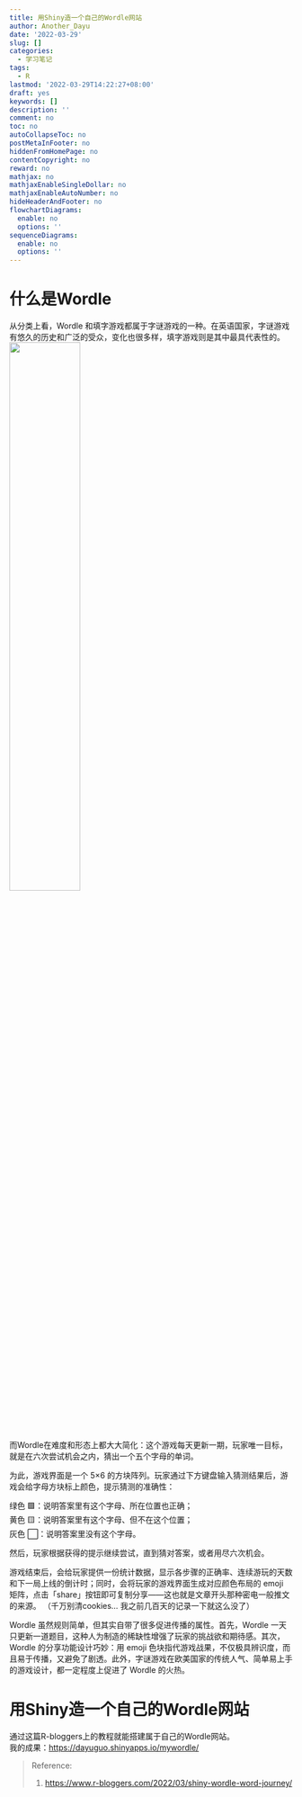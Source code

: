 ```yaml
---
title: 用Shiny造一个自己的Wordle网站
author: Another_Dayu
date: '2022-03-29'
slug: []
categories:
  - 学习笔记
tags:
  - R
lastmod: '2022-03-29T14:22:27+08:00'
draft: yes
keywords: []
description: ''
comment: no
toc: no
autoCollapseToc: no
postMetaInFooter: no
hiddenFromHomePage: no
contentCopyright: no
reward: no
mathjax: no
mathjaxEnableSingleDollar: no
mathjaxEnableAutoNumber: no
hideHeaderAndFooter: no
flowchartDiagrams:
  enable: no
  options: ''
sequenceDiagrams:
  enable: no
  options: ''
---
```

# 什么是Wordle
从分类上看，Wordle 和填字游戏都属于字谜游戏的一种。在英语国家，字谜游戏有悠久的历史和广泛的受众，变化也很多样，填字游戏则是其中最具代表性的。  
<img src="/post/2022-03-29-shiny-wordle/screenshot-final.png" alt="" width="50%" height="50%"/>  
而Wordle在难度和形态上都大大简化：这个游戏每天更新一期，玩家唯一目标，就是在六次尝试机会之内，猜出一个五个字母的单词。

为此，游戏界面是一个 5×6   的方块阵列。玩家通过下方键盘输入猜测结果后，游戏会给字母方块标上颜色，提示猜测的准确性：

绿色 🟩：说明答案里有这个字母、所在位置也正确；  
黄色 🟨：说明答案里有这个字母、但不在这个位置；  
灰色 ⬜：说明答案里没有这个字母。

然后，玩家根据获得的提示继续尝试，直到猜对答案，或者用尽六次机会。  

游戏结束后，会给玩家提供一份统计数据，显示各步骤的正确率、连续游玩的天数和下一局上线的倒计时；同时，会将玩家的游戏界面生成对应颜色布局的 emoji 矩阵，点击「share」按钮即可复制分享——这也就是文章开头那种密电一般推文的来源。
（千万别清cookies… 我之前几百天的记录一下就这么没了）  

Wordle 虽然规则简单，但其实自带了很多促进传播的属性。首先，Wordle 一天只更新一道题目，这种人为制造的稀缺性增强了玩家的挑战欲和期待感。其次，Wordle 的分享功能设计巧妙：用 emoji 色块指代游戏战果，不仅极具辨识度，而且易于传播，又避免了剧透。此外，字谜游戏在欧美国家的传统人气、简单易上手的游戏设计，都一定程度上促进了 Wordle 的火热。

# 用Shiny造一个自己的Wordle网站
通过这篇R-bloggers上的教程就能搭建属于自己的Wordle网站。  
我的成果：https://dayuguo.shinyapps.io/mywordle/  


> Reference:  
> 1. https://www.r-bloggers.com/2022/03/shiny-wordle-word-journey/







